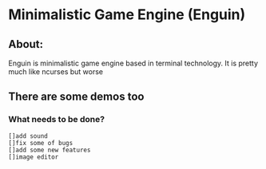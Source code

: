 # Minimalistic Game Engine (Enguin)

## About:
Enguin is minimalistic game engine based in terminal technology. It is pretty much like ncurses but worse

## There are some demos too

### What needs to be done?
    []add sound 
    []fix some of bugs
    []add some new features
    []image editor